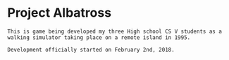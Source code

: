# Project Albatross

	This is game being developed my three High school CS V students as a walking simulator taking place on a remote island in 1995. 
	
	Development officially started on February 2nd, 2018.